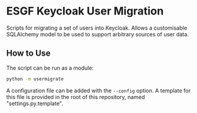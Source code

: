 # ESGF Keycloak User Migration

Scripts for migrating a set of users into Keycloak. Allows a customisable SQLAlchemy model to be used to support arbitrary sources of user data.

## How to Use

The script can be run as a module:

```sh
python -m usermigrate
```

A configuration file can be added with the `--config` option. A template for this file is provided in the root of this repository, named "settings.py.template".
